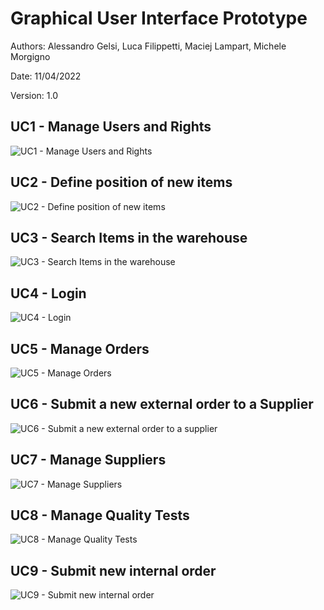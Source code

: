 # Graphical User Interface Prototype  

Authors: Alessandro Gelsi, Luca Filippetti, Maciej Lampart, Michele Morgigno

Date: 11/04/2022

Version: 1.0

## UC1 - Manage Users and Rights
![UC1 - Manage Users and Rights](./media/gui/UC1%20-%20Manage%20Users%20and%20Rights.png)

## UC2 - Define position of new items
![UC2 - Define position of new items](./media/gui/UC2%20-%20Define%20position%20of%20new%20item.png)

## UC3 - Search Items in the warehouse
![UC3 - Search Items in the warehouse](./media/gui/UC3%20-%20Search%20item%20in%20the%20warehouse.png)

## UC4 - Login
![UC4 - Login](./media/gui/UC4%20-%20Login.png)

## UC5 - Manage Orders
![UC5 - Manage Orders](./media/gui/UC5%20-%20Manage%20orders.png)

## UC6 - Submit a new external order to a Supplier
![UC6 - Submit a new external order to a supplier](./media/gui/UC6%20-%20Submit%20a%20new%20external%20order%20to%20a%20Supplier%20.png)

## UC7 - Manage Suppliers
![UC7 - Manage Suppliers](./media/gui/UC7%20-%20Manage%20Suppliers.png)

## UC8 - Manage Quality Tests
![UC8 - Manage Quality Tests](./media/gui/UC8%20-%20Manage%20Quality%20Tests.png)

## UC9 - Submit new internal order
![UC9 - Submit new internal order](./media/gui/UC9%20-%20Submit%20new%20internal%20order.png)
